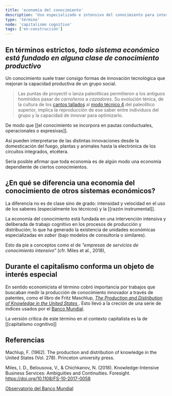 ```yaml
---
title: 'economía del conocimiento'
description: 'Uso especializado e intensivo del conocimiento para intervenir los procesos de producción y distribución de bienes y servicios'
type: 'término'
node: 'capitalismo cognitivo'
tags: ['en-construcción']
---
```


## En términos estrictos, *todo sistema económico está fundado en alguna clase de conocimiento productivo*

Un conocimiento suele traer consigo formas de innovación tecnológica que mejoran la capacidad productiva de un grupo social.

> Las puntas de proyectil o lanza paleolíticas permitieron a los antiguos homínidos pasar de *carroñeros* a *cazadores*. Su evolución ténica, de la cultura de los [cantos tallados](https://es.wikipedia.org/wiki/Canto_tallado) al [modo técnico 4](http://roble.pntic.mec.es/fpef0013/prehistoriaparaprincipiantes/Modo%204.html) del paleolítico superior, implica la reproducción de ese saber entre individuos del grupo y la capacidad de innovar para optimizarlo.

De modo que [[el conocimiento se incorpora en pautas conductuales, operacionales o expresivas]].

Así pueden interpretarse de las distintas innovaciones desde la domesticación del fuego, plantas y animales hasta la electrónica de los circuitos integrados, etcétera.

Sería posible afirmar que toda economía es de algún modo una economía dependiente de ciertos conocimientos.

## ¿En qué se diferencia una economía del conocimiento de otros sistemas económicos?

La diferencia no es de clase sino de grado: intensidad y velocidad en el uso de los saberes (especialmente los técnicos) y la [[razón instrumental]].

La economía del conocimiento está fundada en una intervención intensiva y deliberada de trabajo cognitivo en los procesos de producción y distribución; lo que ha generado la existencia de unidades económicas especializadas en *saber* (bajo modelos de consultoría o similares).

Esto da pie a conceptos como el de *"empresas de servicios de conocimiento intensivo"* (cfr. Miles et al., 2018),

## Durante el capitalismo conforma un objeto de interés especial

En sentido economicista el término cobró importancia por trabajos que buscaban medir la producción de conocimiento innovador a través de patentes, como el libro de Fritz Maschlup, *[The Production and Distribution of Knowledge in the United States ](https://press.princeton.edu/books/paperback/9780691003566/the-production-and-distribution-of-knowledge-in-the-united-states)*. Esto llevó a la creción de una serie de índices usados por el [Banco Mundial](http://www.observatorioabaco.es/post_conocimiento/banco_mundial).

La versión crítica de este término en el contexto capitalista es la de [[capitalismo cognitivo]]

## Referencias

Machlup, F. (1962). The production and distribution of knowledge in the United States (Vol. 278). Princeton university press.

Miles, I. D., Belousova, V., & Chichkanov, N. (2018). Knowledge-Intensive Business Services: Ambiguities and Continuities. Foresight. https://doi.org/10.1108/FS-10-2017-0058

[Observatorio del Banco Mundial](http://www.observatorioabaco.es/post_conocimiento/banco_mundial)